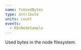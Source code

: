 ```yaml
---
name: fsUsedBytes
type: attribute
units: count
events:
  - K8sNodeSample
---
```


Used bytes in the node filesystem.
